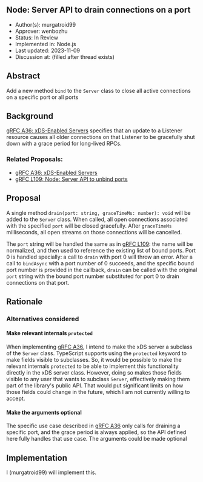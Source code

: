 Node: Server API to drain connections on a port
----
* Author(s): murgatroid99
* Approver: wenbozhu
* Status: In Review
* Implemented in: Node.js
* Last updated: 2023-11-09
* Discussion at: <google group thread> (filled after thread exists)

## Abstract

Add a new method `bind` to the `Server` class to close all active connections on a specific port or all ports

## Background

[gRFC A36: xDS-Enabled Servers][A36] specifies that an update to a Listener resource causes all older connections on that Listener to be gracefully shut down with a grace period for long-lived RPCs.


### Related Proposals:
* [gRFC A36: xDS-Enabled Servers][A36]
* [gRFC L109: Node: Server API to unbind ports][L109]

## Proposal

A single method `drain(port: string, graceTimeMs: number): void` will be added to the `Server` class. When called, all open connections associated with the specified `port` will be closed gracefully. After `graceTimeMs` milliseconds, all open streams on those connections will be cancelled.

The `port` string will be handled the same as in [gRFC L109][L109]: the name will be normalized, and then used to reference the existing list of bound ports. Port 0 is handled specially: a call to `drain` with port 0 will throw an error. After a call to `bindAsync` with a port number of 0 succeeds, and the specific bound port number is provided in the callback, `drain` can be called with the original `port` string with the bound port number substituted for port 0 to drain connections on that port.

## Rationale

### Alternatives considered

#### Make relevant internals `protected`

When implementing [gRFC A36][A36], I intend to make the xDS server a subclass of the `Server` class. TypeScript supports using the `protected` keyword to make fields visible to subclasses. So, it would be possible to make the relevant internals `protected` to be able to implement this functionality directly in the xDS server class. However, doing so makes those fields visible to any user that wants to subclass `Server`, effectively making them part of the library's public API. That would put significant limits on how those fields could change in the future, which I am not currently willing to accept.

#### Make the arguments optional

The specific use case described in [gRFC A36][A36] only calls for draining a specific port, and the grace period is always applied, so the API defined here fully handles that use case. The arguments could be made optional

## Implementation

I (murgatroid99) will implement this.

[A36]: https://github.com/grpc/proposal/blob/master/A36-xds-for-servers.md
[L109]: https://github.com/grpc/proposal/blob/master/L109-node-server-unbind.md

